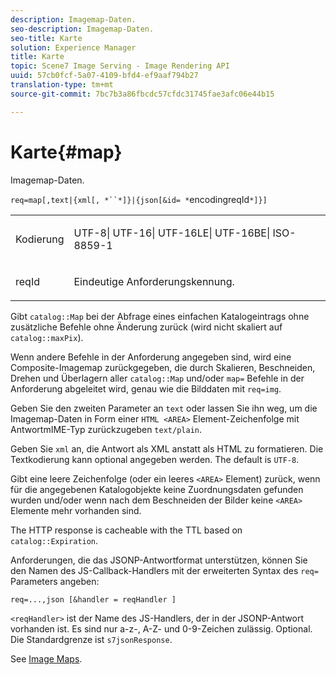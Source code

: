 ```yaml
---
description: Imagemap-Daten.
seo-description: Imagemap-Daten.
seo-title: Karte
solution: Experience Manager
title: Karte
topic: Scene7 Image Serving - Image Rendering API
uuid: 57cb0fcf-5a07-4109-bfd4-ef9aaf794b27
translation-type: tm+mt
source-git-commit: 7bc7b3a86fbcdc57cfdc31745fae3afc06e44b15

---
```



# Karte{#map}

Imagemap-Daten.

`req=map[,text|{xml[, *``*]}|{json[&id= *`encodingreqId`*]}]`

<table id="simpletable_10F2152FDF33411491FBBAFD173CA5ED"> 
 <tr class="strow"> 
  <td class="stentry"> <p><span class="codeph"><span class="varname"> Kodierung</span></span> </p> </td> 
  <td class="stentry"> <p><span class="codeph"> UTF-8| UTF-16| UTF-16LE| UTF-16BE| ISO-8859-1</span> </p></td> 
 </tr> 
 <tr class="strow"> 
  <td class="stentry"> <p><span class="codeph"><span class="varname"> reqId</span></span> </p></td> 
  <td class="stentry"> <p>Eindeutige Anforderungskennung. </p></td> 
 </tr> 
</table>

Gibt `catalog::Map` bei der Abfrage eines einfachen Katalogeintrags ohne zusätzliche Befehle ohne Änderung zurück (wird nicht skaliert auf `catalog::maxPix`).

Wenn andere Befehle in der Anforderung angegeben sind, wird eine Composite-Imagemap zurückgegeben, die durch Skalieren, Beschneiden, Drehen und Überlagern aller `catalog::Map` und/oder `map=` Befehle in der Anforderung abgeleitet wird, genau wie die Bilddaten mit `req=img`.

Geben Sie den zweiten Parameter an `text` oder lassen Sie ihn weg, um die Imagemap-Daten in Form einer `HTML <AREA>` Element-Zeichenfolge mit AntwortmIME-Typ zurückzugeben `text/plain`.

Geben Sie `xml` an, die Antwort als XML anstatt als HTML zu formatieren. Die Textkodierung kann optional angegeben werden. The default is `UTF-8`.

Gibt eine leere Zeichenfolge (oder ein leeres `<AREA>` Element) zurück, wenn für die angegebenen Katalogobjekte keine Zuordnungsdaten gefunden wurden und/oder wenn nach dem Beschneiden der Bilder keine `<AREA>` Elemente mehr vorhanden sind.

The HTTP response is cacheable with the TTL based on `catalog::Expiration`.

Anforderungen, die das JSONP-Antwortformat unterstützen, können Sie den Namen des JS-Callback-Handlers mit der erweiterten Syntax des `req=` Parameters angeben:

`req=...,json [&handler = reqHandler ]`

`<reqHandler>` ist der Name des JS-Handlers, der in der JSONP-Antwort vorhanden ist. Es sind nur a-z-, A-Z- und 0-9-Zeichen zulässig. Optional. Die Standardgrenze ist `s7jsonResponse`.

See [Image Maps](../../../../../../is-api/http-ref/image-serving-api-ref/c-http-protocol-reference/c-syntax-and-features/r-image-maps.md#reference-ff7d1bac2a064104b0c508a81316fdab).
